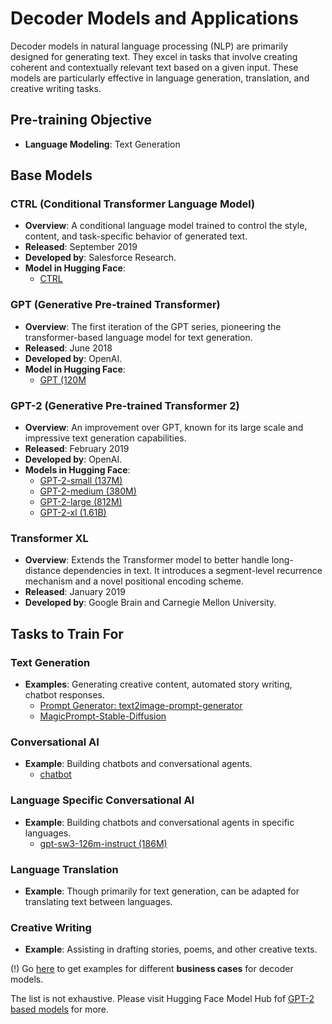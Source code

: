 # Decoder Models and Applications

Decoder models in natural language processing (NLP) are primarily designed for generating text. They excel in tasks that involve creating coherent and contextually relevant text based on a given input. These models are particularly effective in language generation, translation, and creative writing tasks.

## Pre-training Objective
- **Language Modeling**: Text Generation

## Base Models

### CTRL (Conditional Transformer Language Model)
- **Overview**: A conditional language model trained to control the style, content, and task-specific behavior of generated text.
- **Released**: September 2019
- **Developed by**: Salesforce Research.
- **Model in Hugging Face**:
  - [CTRL](https://huggingface.co/ctrl)

### GPT (Generative Pre-trained Transformer)
- **Overview**: The first iteration of the GPT series, pioneering the transformer-based language model for text generation.
- **Released**: June 2018
- **Developed by**: OpenAI.
- **Model in Hugging Face**:
  - [GPT (120M](https://huggingface.co/openai-gpt)

### GPT-2 (Generative Pre-trained Transformer 2)
- **Overview**: An improvement over GPT, known for its large scale and impressive text generation capabilities.
- **Released**: February 2019
- **Developed by**: OpenAI.
- **Models in Hugging Face**:
  - [GPT-2-small (137M)](https://huggingface.co/gpt2)
  - [GPT-2-medium (380M)](https://huggingface.co/gpt2-medium)
  - [GPT-2-large (812M)](https://huggingface.co/gpt2-large)
  - [GPT-2-xl (1.61B)](https://huggingface.co/gpt2-xl)

### Transformer XL
- **Overview**: Extends the Transformer model to better handle long-distance dependencies in text. It introduces a segment-level recurrence mechanism and a novel positional encoding scheme.
- **Released**: January 2019
- **Developed by**: Google Brain and Carnegie Mellon University.

## Tasks to Train For

### Text Generation
- **Examples**: Generating creative content, automated story writing, chatbot responses.
  - [Prompt Generator: text2image-prompt-generator](https://huggingface.co/succinctly/text2image-prompt-generator?text=landscape+of)
  - [MagicPrompt-Stable-Diffusion](https://huggingface.co/Gustavosta/MagicPrompt-Stable-Diffusion?text=landscape+of)

### Conversational AI
- **Example**: Building chatbots and conversational agents.
  - [chatbot](https://huggingface.co/satvikag/chatbot?text=Hey+my+name+is+Julien%21+How+are+you%3F)

### Language Specific Conversational AI
- **Example**: Building chatbots and conversational agents in specific languages.
  - [gpt-sw3-126m-instruct (186M)](https://huggingface.co/AI-Sweden-Models/gpt-sw3-126m-instruct?text=hej+hej)

### Language Translation
- **Example**: Though primarily for text generation, can be adapted for translating text between languages.

### Creative Writing
- **Example**: Assisting in drafting stories, poems, and other creative texts.

(!) Go [here](https://github.com/ilsilfverskiold/transformers-nlp-docs/blob/main/docs/business-cases/decoder.md) to get examples for different **business cases** for decoder models. 

The list is not exhaustive. Please visit Hugging Face Model Hub fof [GPT-2 based models](https://huggingface.co/models?other=gpt2&sort=downloads) for more.
  
